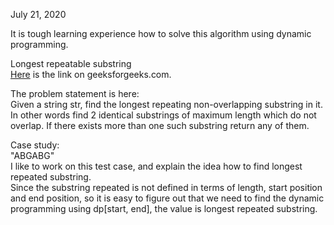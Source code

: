 July 21, 2020<br>

It is tough learning experience how to solve this algorithm using dynamic programming. <br>

Longest repeatable substring<br>
[Here](https://www.geeksforgeeks.org/longest-repeating-and-non-overlapping-substring/) is the link on geeksforgeeks.com. <br>

The problem statement is here:<br>
Given a string str, find the longest repeating non-overlapping substring in it. In other words find 2 identical substrings of maximum length which do not overlap. If there exists more than one such substring return any of them.<br>

Case study: <br>
"ABGABG"<br>
I like to work on this test case, and explain the idea how to find longest repeated substring. <br>
Since the substring repeated is not defined in terms of length, start position and end position, so it is easy to figure out that we need to find the dynamic programming using dp[start, end], the value is longest repeated substring. <br>




